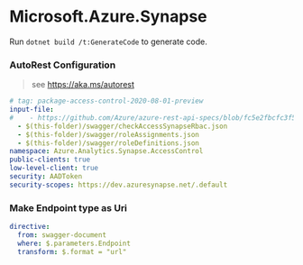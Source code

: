 # Microsoft.Azure.Synapse

Run `dotnet build /t:GenerateCode` to generate code.

### AutoRest Configuration
> see https://aka.ms/autorest

``` yaml
# tag: package-access-control-2020-08-01-preview
input-file:
#    - https://github.com/Azure/azure-rest-api-specs/blob/fc5e2fbcfc3f585d38bdb1c513ce1ad2c570cf3d/specification/synapse/data-plane/readme.md
  - $(this-folder)/swagger/checkAccessSynapseRbac.json
  - $(this-folder)/swagger/roleAssignments.json
  - $(this-folder)/swagger/roleDefinitions.json
namespace: Azure.Analytics.Synapse.AccessControl
public-clients: true
low-level-client: true
security: AADToken
security-scopes: https://dev.azuresynapse.net/.default
```

### Make Endpoint type as Uri

``` yaml
directive:
  from: swagger-document
  where: $.parameters.Endpoint
  transform: $.format = "url"
```
